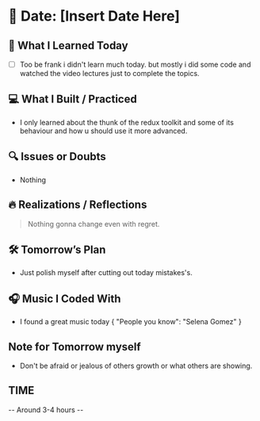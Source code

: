 # 📅 Date: [Insert Date Here]

## 🧠 What I Learned Today

- [ ] Too be frank i didn't learn much today. but mostly i did some code and watched the video lectures just to complete the topics.

## 💻 What I Built / Practiced

- I only learned about the thunk of the redux toolkit and some of its behaviour and how u should use it more advanced.

## 🔍 Issues or Doubts

- Nothing

## 🔥 Realizations / Reflections

> Nothing gonna change even with regret.

## 🛠 Tomorrow’s Plan

- Just polish myself after cutting out today mistakes's.

## 🎧 Music I Coded With

- I found a great music today {
  "People you know": "Selena Gomez"
  }

## Note for Tomorrow myself

- Don't be afraid or jealous of others growth or what others are showing.

## TIME

-- Around 3-4 hours --
